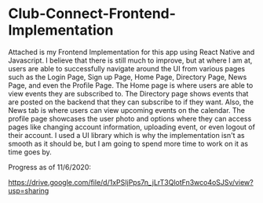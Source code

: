# Club-Connect-Frontend-Implementation
Attached is my Frontend Implementation for this app using React Native and Javascript. I believe that there is still much to improve, but at where I am at, users are able to successfully navigate around the UI from various pages such as the Login Page, Sign up Page, Home Page, Directory Page, News Page, and even the Profile Page. The Home page is where users are able to view events they are subscribed to. The Directory page shows events that are posted on the backend that they can subscribe to if they want. Also, the News tab is where users can view upcoming events on the calendar. The profile page showcases the user photo and options where they can access pages like changing account information, uploading event, or even logout of their account. I used a UI library which is why the implementation isn't as smooth as it should be, but I am going to spend more time to work on it as time goes by. 


Progress as of 11/6/2020:

https://drive.google.com/file/d/1xPSIjPps7n_jLrT3QlotFn3wco4oSJSv/view?usp=sharing
